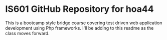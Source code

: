# IS601 GitHub Repository for hoa44 

This is a bootcamp style bridge course covering test driven web application development using Php frameworks.  I'll be adding to this readme as the class moves forward.

